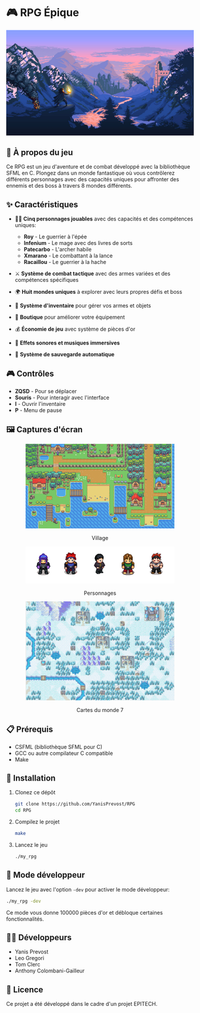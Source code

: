 # 🎮 RPG Épique

<div align="center">
  <img src="assets/menu/menu.jpg" alt="Menu du jeu" width="600"/>
</div>

## 📜 À propos du jeu

Ce RPG est un jeu d'aventure et de combat développé avec la bibliothèque SFML en C. Plongez dans un monde fantastique où vous contrôlerez différents personnages avec des capacités uniques pour affronter des ennemis et des boss à travers 8 mondes différents.

## ✨ Caractéristiques

- 🧙‍♂️ **Cinq personnages jouables** avec des capacités et des compétences uniques:
  - **Roy** - Le guerrier à l'épée
  - **Infenium** - Le mage avec des livres de sorts
  - **Patecarbo** - L'archer habile
  - **Xmarano** - Le combattant à la lance
  - **Racaillou** - Le guerrier à la hache

- ⚔️ **Système de combat tactique** avec des armes variées et des compétences spécifiques

- 🌍 **Huit mondes uniques** à explorer avec leurs propres défis et boss

- 💼 **Système d'inventaire** pour gérer vos armes et objets

- 🛒 **Boutique** pour améliorer votre équipement

- 💰 **Économie de jeu** avec système de pièces d'or

- 🎵 **Effets sonores et musiques immersives**

- 💾 **Système de sauvegarde automatique**

## 🎮 Contrôles

- **ZQSD** - Pour se déplacer
- **Souris** - Pour interagir avec l'interface
- **I** - Ouvrir l'inventaire
- **P** - Menu de pause

## 🖼️ Captures d'écran

<div align="center">
  <img src="maps/map.png" alt="Hub" width="400"/>
  <p>Village</p>
</div>

<div align="center">
  <img src="assets/shop/all_perso.png" alt="Carte de nuit" width="400"/>
  <p>Personnages</p>
</div>

<div align="center">
  <img src="maps/map7/map7.png" alt="Carte du monde 7" width="400"/>
  <p>Cartes du monde 7</p>
</div>

## 📋 Prérequis

- CSFML (bibliothèque SFML pour C)
- GCC ou autre compilateur C compatible
- Make

## 🔧 Installation

1. Clonez ce dépôt
   ```bash
   git clone https://github.com/YanisPrevost/RPG
   cd RPG
   ```

2. Compilez le projet
   ```bash
   make
   ```

3. Lancez le jeu
   ```bash
   ./my_rpg
   ```

## 🚀 Mode développeur

Lancez le jeu avec l'option `-dev` pour activer le mode développeur:
```bash
./my_rpg -dev
```
Ce mode vous donne 100000 pièces d'or et débloque certaines fonctionnalités.

## 👨‍💻 Développeurs

- Yanis Prevost
- Leo Gregori
- Tom Clerc
- Anthony Colombani-Gailleur

## 📝 Licence

Ce projet a été développé dans le cadre d'un projet EPITECH.